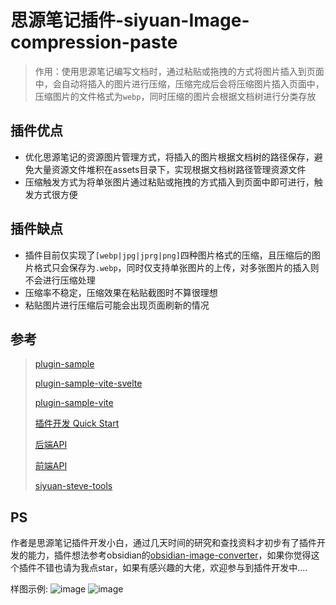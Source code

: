 # **思源笔记插件-siyuan-Image-compression-paste**



> 作用：使用思源笔记编写文档时，通过粘贴或拖拽的方式将图片插入到页面中，会自动将插入的图片进行压缩，压缩完成后会将压缩图片插入页面中，压缩图片的文件格式为`webp`，同时压缩的图片会根据文档树进行分类存放



## **插件优点**

- 优化思源笔记的资源图片管理方式，将插入的图片根据文档树的路径保存，避免大量资源文件堆积在assets目录下，实现根据文档树路径管理资源文件
- 压缩触发方式为将单张图片通过粘贴或拖拽的方式插入到页面中即可进行，触发方式很方便



## **插件缺点**

- 插件目前仅实现了`[webp|jpg|jprg|png]`四种图片格式的压缩，且压缩后的图片格式只会保存为`.webp`，同时仅支持单张图片的上传，对多张图片的插入则不会进行压缩处理
- 压缩率不稳定，压缩效果在粘贴截图时不算很理想
- 粘贴图片进行压缩后可能会出现页面刷新的情况



## **参考**

> [plugin-sample](https://github.com/siyuan-note/plugin-sample)
> 
> [plugin-sample-vite-svelte](https://github.com/siyuan-note/plugin-sample-vite-svelte)
> 
> [plugin-sample-vite](https://github.com/frostime/plugin-sample-vite)
> 
> [插件开发 Quick Start](https://ld246.com/article/1723732790981)
> 
> [后端API](https://github.com/siyuan-note/siyuan/blob/master/API_zh_CN.md)
> 
> [前端API](https://github.com/siyuan-note/petal/blob/main/siyuan.d.ts)
> 
> [siyuan-steve-tools](https://github.com/loonghfut/siyuan-steve-tools)

## PS

作者是思源笔记插件开发小白，通过几天时间的研究和查找资料才初步有了插件开发的能力，插件想法参考obsidian的[obsidian-image-converter](https://github.com/xRyul/obsidian-image-converter)，如果你觉得这个插件不错也请为我点star，如果有感兴趣的大佬，欢迎参与到插件开发中....

样图示例:
![image](https://github.com/user-attachments/assets/31342573-58fc-4147-bbdd-79205ba0ff85)
![image](https://github.com/user-attachments/assets/781b66db-7823-4895-a4ae-4c8cd679d2bf)

